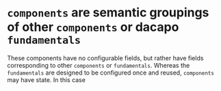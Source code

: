 # `components` are semantic groupings of other `components` or dacapo `fundamentals`

These components have no configurable fields, but rather have fields corresponding to
other `components` or `fundamentals`. Whereas the `fundamentals` are designed to be
configured once and reused, `components` may have state. In this case